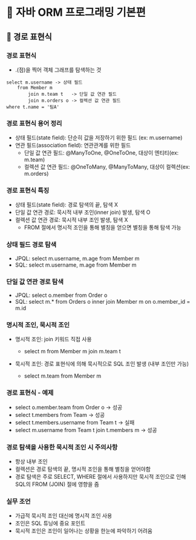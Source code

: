 # :book: 자바 ORM 프로그래밍 기본편

## :pushpin: 경로 표현식

### 경로 표현식
- .(점)을 찍어 객체 그래프를 탐색하는 것

```
select m.username -> 상태 필드
    from Member m
        join m.team t   -> 단일 값 연관 필드
        join m.orders o -> 컬렉션 값 연관 필드
where t.name = '팀A'
```

### 경로 표현식 용어 정리
- 상태 필드(state field): 단순히 값을 저장하기 위한 필드 (ex: m.username)
- 연관 필드(association field): 연관관계를 위한 필드
    - 단일 값 연관 필드: @ManyToOne, @OneToOne, 대상이 엔티티(ex: m.team)
    - 컬렉션 값 연관 필드: @OneToMany, @ManyToMany, 대상이 컬렉션(ex: m.orders)
    

### 경로 표현식 특징
- 상태 필드(state field): 경로 탐색의 끝, 탐색 X
- 단일 값 연관 경로: 묵시적 내부 조인(inner join) 발생, 탐색 O
- 컬렉션 값 연관 경로: 묵시적 내부 조인 발생, 탐색 X
    - FROM 절에서 명시적 조인을 통해 별칭을 얻으면 별칭을 통해 탐색 가능
    
    
### 상태 필드 경로 탐색
- JPQL: select m.username, m.age from Member m
- SQL: select m.username, m.age from Member m


### 단일 값 연관 경로 탐색
- JPQL: select o.member from Order o
- SQL: 
    select m.*
        from Orders o
        inner join Member m on o.member_id = m.id
        

### 명시적 조인, 묵시적 조인
- 명시적 조인: join 키워드 직접 사용
    - select m from Member m join m.team t

- 묵시적 조인: 경로 표현식에 의해 묵시적으로 SQL 조인 발생 (내부 조인만 가능)
    - select m.team from Member m
    
    
### 경로 표현식 - 예제
- select o.member.team from Order o -> 성공
- select t.members from Team -> 성공
- select t.members.username from Team t -> 실패
- select m.username from Team t join t.members m -> 성공


### 경로 탐색을 사용한 묵시적 조인 시 주의사항
- 항상 내부 조인
- 컬렉션은 경로 탐색의 끝, 명시적 조인을 통해 별칭을 얻어야함 
- 경로 탐색은 주로 SELECT, WHERE 절에서 사용하지만 묵시적 조인으로 인해 SQL의 FROM (JOIN) 절에 영향을 줌 


### 실무 조언
- 가급적 묵시적 조인 대신에 명시적 조인 사용
- 조인은 SQL 튜닝에 중요 포인트
- 묵시적 조인은 조인이 일어나는 상황을 한눈에 파악하기 어려움